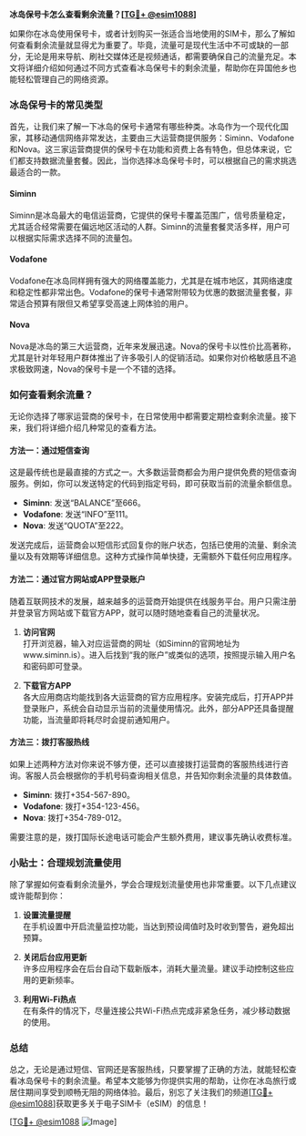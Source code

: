 **冰岛保号卡怎么查看剩余流量？[[TG💪+ @esim1088](https://t.me/s/esim1088)]**

如果你在冰岛使用保号卡，或者计划购买一张适合当地使用的SIM卡，那么了解如何查看剩余流量就显得尤为重要了。毕竟，流量可是现代生活中不可或缺的一部分，无论是用来导航、刷社交媒体还是视频通话，都需要确保自己的流量充足。本文将详细介绍如何通过不同方式查看冰岛保号卡的剩余流量，帮助你在异国他乡也能轻松管理自己的网络资源。

### 冰岛保号卡的常见类型

首先，让我们来了解一下冰岛的保号卡通常有哪些种类。冰岛作为一个现代化国家，其移动通信网络非常发达，主要由三大运营商提供服务：Siminn、Vodafone和Nova。这三家运营商提供的保号卡在功能和资费上各有特色，但总体来说，它们都支持数据流量套餐。因此，当你选择冰岛保号卡时，可以根据自己的需求挑选最适合的一款。

#### Siminn
Siminn是冰岛最大的电信运营商，它提供的保号卡覆盖范围广，信号质量稳定，尤其适合经常需要在偏远地区活动的人群。Siminn的流量套餐灵活多样，用户可以根据实际需求选择不同的流量包。

#### Vodafone
Vodafone在冰岛同样拥有强大的网络覆盖能力，尤其是在城市地区，其网络速度和稳定性都非常出色。Vodafone的保号卡通常附带较为优惠的数据流量套餐，非常适合预算有限但又希望享受高速上网体验的用户。

#### Nova
Nova是冰岛的第三大运营商，近年来发展迅速。Nova的保号卡以性价比高著称，尤其是针对年轻用户群体推出了许多吸引人的促销活动。如果你对价格敏感且不追求极致网速，Nova的保号卡是一个不错的选择。

### 如何查看剩余流量？

无论你选择了哪家运营商的保号卡，在日常使用中都需要定期检查剩余流量。接下来，我们将详细介绍几种常见的查看方法。

#### 方法一：通过短信查询
这是最传统也是最直接的方式之一。大多数运营商都会为用户提供免费的短信查询服务。例如，你可以发送特定的代码到指定号码，即可获取当前的流量余额信息。

- **Siminn**: 发送“BALANCE”至666。
- **Vodafone**: 发送“INFO”至111。
- **Nova**: 发送“QUOTA”至222。

发送完成后，运营商会以短信形式回复你的账户状态，包括已使用的流量、剩余流量以及有效期等详细信息。这种方式操作简单快捷，无需额外下载任何应用程序。

#### 方法二：通过官方网站或APP登录账户
随着互联网技术的发展，越来越多的运营商开始提供在线服务平台。用户只需注册并登录官方网站或下载官方APP，就可以随时随地查看自己的流量状况。

1. **访问官网**  
   打开浏览器，输入对应运营商的网址（如Siminn的官网地址为www.siminn.is）。进入后找到“我的账户”或类似的选项，按照提示输入用户名和密码即可登录。

2. **下载官方APP**  
   各大应用商店均能找到各大运营商的官方应用程序。安装完成后，打开APP并登录账户，系统会自动显示当前的流量使用情况。此外，部分APP还具备提醒功能，当流量即将耗尽时会提前通知用户。

#### 方法三：拨打客服热线
如果上述两种方法对你来说不够方便，还可以直接拨打运营商的客服热线进行咨询。客服人员会根据你的手机号码查询相关信息，并告知你剩余流量的具体数值。

- **Siminn**: 拨打+354-567-890。
- **Vodafone**: 拨打+354-123-456。
- **Nova**: 拨打+354-789-012。

需要注意的是，拨打国际长途电话可能会产生额外费用，建议事先确认收费标准。

### 小贴士：合理规划流量使用

除了掌握如何查看剩余流量外，学会合理规划流量使用也非常重要。以下几点建议或许能帮到你：

1. **设置流量提醒**  
   在手机设置中开启流量监控功能，当达到预设阈值时及时收到警告，避免超出预算。

2. **关闭后台应用更新**  
   许多应用程序会在后台自动下载新版本，消耗大量流量。建议手动控制这些应用的更新频率。

3. **利用Wi-Fi热点**  
   在有条件的情况下，尽量连接公共Wi-Fi热点完成非紧急任务，减少移动数据的使用。

### 总结

总之，无论是通过短信、官网还是客服热线，只要掌握了正确的方法，就能轻松查看冰岛保号卡的剩余流量。希望本文能够为你提供实用的帮助，让你在冰岛旅行或居住期间享受到顺畅无阻的网络体验。最后，别忘了关注我们的频道[[TG💪+ @esim1088](https://t.me/s/esim1088)]获取更多关于电子SIM卡（eSIM）的信息！ 

[[TG💪+ @esim1088](https://t.me/s/esim1088) ![Image](https://i.postimg.cc/4NQfJmqS/Snipaste-2025-05-13-00-14-12.png)]